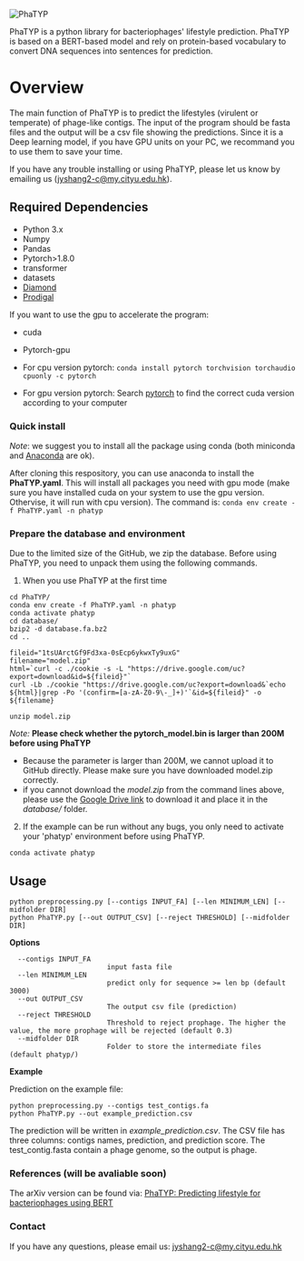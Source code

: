 ![PhaTYP](logo.jpg)

PhaTYP is a python library for bacteriophages' lifestyle prediction. PhaTYP is based on a BERT-based model and rely on protein-based vocabulary to convert DNA sequences into sentences for prediction. 

# Overview
The main function of PhaTYP is to predict the lifestyles (virulent or temperate) of phage-like contigs. The input of the program should be fasta files and the output will be a csv file showing the predictions. Since it is a Deep learning model, if you have GPU units on your PC, we recommand you to use them to save your time. 

If you have any trouble installing or using PhaTYP, please let us know by emailing us (jyshang2-c@my.cityu.edu.hk).


## Required Dependencies
* Python 3.x
* Numpy
* Pandas
* Pytorch>1.8.0
* transformer
* datasets
* [Diamond](https://github.com/bbuchfink/diamond)
* [Prodigal](https://github.com/hyattpd/Prodigal)


If you want to use the gpu to accelerate the program:
* cuda
* Pytorch-gpu

* For cpu version pytorch: `conda install pytorch torchvision torchaudio cpuonly -c pytorch`
* For gpu version pytorch: Search [pytorch](https://pytorch.org/) to find the correct cuda version according to your computer

### Quick install
*Note*: we suggest you to install all the package using conda (both miniconda and [Anaconda](https://anaconda.org/) are ok).

After cloning this respository, you can use anaconda to install the **PhaTYP.yaml**. This will install all packages you need with gpu mode (make sure you have installed cuda on your system to use the gpu version. Othervise, it will run with cpu version). The command is: `conda env create -f PhaTYP.yaml -n phatyp`


### Prepare the database and environment
Due to the limited size of the GitHub, we zip the database. Before using PhaTYP, you need to unpack them using the following commands.

1. When you use PhaTYP at the first time
```
cd PhaTYP/
conda env create -f PhaTYP.yaml -n phatyp
conda activate phatyp
cd database/
bzip2 -d database.fa.bz2
cd ..

fileid="1tsUArctGf9Fd3xa-0sEcp6ykwxTy9uxG"
filename="model.zip"
html=`curl -c ./cookie -s -L "https://drive.google.com/uc?export=download&id=${fileid}"`
curl -Lb ./cookie "https://drive.google.com/uc?export=download&`echo ${html}|grep -Po '(confirm=[a-zA-Z0-9\-_]+)'`&id=${fileid}" -o ${filename}

unzip model.zip
```
*Note:* **Please check whether the pytorch_model.bin is larger than 200M before using PhaTYP**
* Because the parameter is larger than 200M, we cannot upload it to GitHub directly. Please make sure you have downloaded model.zip correctly.
* if you cannot download the *model.zip* from the command lines above, please use the [Google Drive link](https://drive.google.com/file/d/1tsUArctGf9Fd3xa-0sEcp6ykwxTy9uxG/view?usp=sharing) to download it and place it in the *database/* folder. 



2. If the example can be run without any bugs, you only need to activate your 'phatyp' environment before using PhaTYP.
```
conda activate phatyp
```


## Usage

```
python preprocessing.py [--contigs INPUT_FA] [--len MINIMUM_LEN] [--midfolder DIR]
python PhaTYP.py [--out OUTPUT_CSV] [--reject THRESHOLD] [--midfolder DIR]
```

**Options**


      --contigs INPUT_FA
                            input fasta file
      --len MINIMUM_LEN
                            predict only for sequence >= len bp (default 3000)
      --out OUTPUT_CSV
                            The output csv file (prediction)
      --reject THRESHOLD
                            Threshold to reject prophage. The higher the value, the more prophage will be rejected (default 0.3)
      --midfolder DIR
                            Folder to store the intermediate files (default phatyp/)

**Example**

Prediction on the example file:

    python preprocessing.py --contigs test_contigs.fa
    python PhaTYP.py --out example_prediction.csv

The prediction will be written in *example_prediction.csv*. The CSV file has three columns: contigs names, prediction, and prediction score. The test_contig.fasta contain a phage genome, so the output is phage.
    
### References (will be avaliable soon)
The arXiv version can be found via: [PhaTYP: Predicting lifestyle for bacteriophages using BERT]()

### Contact
If you have any questions, please email us: jyshang2-c@my.cityu.edu.hk


